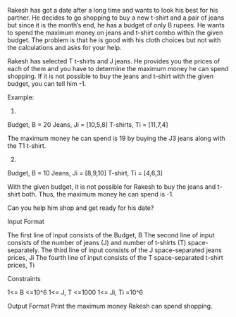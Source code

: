 Rakesh has got a date after a long time and wants to look his best for his partner. He decides to go shopping to buy a new t-shirt and a pair of jeans 
but since it is the month’s end, he has a budget of only B rupees. He wants to spend the maximum money on jeans and t-shirt combo within the given budget. 
The problem is that he is good with his cloth choices but not with the calculations and asks for your help. 

Rakesh has selected T t-shirts and J jeans. He provides you the prices of each of them and you have to determine the maximum money he can spend shopping. 
If it is not possible to buy the jeans and t-shirt with the given budget, you can tell him -1.

Example:

1. 
Budget, B = 20
Jeans, Ji = [10,5,8]
T-shirts, Ti = [11,7,4]

The maximum money he can spend is 19 by buying the J3 jeans along with the T1 t-shirt.

2.
Budget, B = 10
Jeans, Ji = [8,9,10]
T-shirt, Ti = [4,6,3]

With the given budget, it is not possible for Rakesh to buy the jeans and t-shirt both. Thus, the maximum money he can spend is -1.

Can you help him shop and get ready for his date?


Input Format

The first line of input consists of the Budget, B
The second line of input consists of the number of jeans (J) and number of t-shirts (T) space-separately.
The third line of input consists of the J space-separated jeans prices, Ji
The fourth line of input consists of the T space-separated t-shirt prices, Ti

Constraints

1<= B <=10^6
1<= J, T <=1000
1<= Ji, Ti =10^6


Output Format
Print the maximum money Rakesh can spend shopping.
